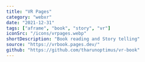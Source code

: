 ```yaml
---
title: "VR Pages"
category: "webxr"
date: "2021-12-31"
tags: ["aframe", "book", "story", "vr"]
iconSrc: "/icons/vrpages.webp"
shortDescription: "Book reading and Story telling"
source: "https://vrbook.pages.dev/"
github: "https://github.com/tharunoptimus/vr-book"
---
```

